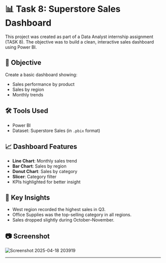 # 📊 Task 8: Superstore Sales Dashboard

This project was created as part of a Data Analyst internship assignment (TASK 8). The objective was to build a clean, interactive sales dashboard using Power BI.

## 🧠 Objective
Create a basic dashboard showing:
- Sales performance by product
- Sales by region
- Monthly trends

## 🛠 Tools Used
- Power BI
- Dataset: Superstore Sales (in `.pbix` format)

## 📈 Dashboard Features
- **Line Chart**: Monthly sales trend
- **Bar Chart**: Sales by region
- **Donut Chart**: Sales by category
- **Slicer**: Category filter
- KPIs highlighted for better insight

## 📌 Key Insights
- West region recorded the highest sales in Q3.
- Office Supplies was the top-selling category in all regions.
- Sales dropped slightly during October–November.



## 📷 Screenshot

![Screenshot 2025-04-18 203919](https://github.com/user-attachments/assets/5d6b3643-e429-4b34-8730-04078974b54c)

---
